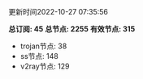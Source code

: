 更新时间2022-10-27 07:35:56

**总订阅: 45**
**总节点: 2255**
**有效节点: 315**
- trojan节点: 38
- ss节点: 148
- v2ray节点: 129
